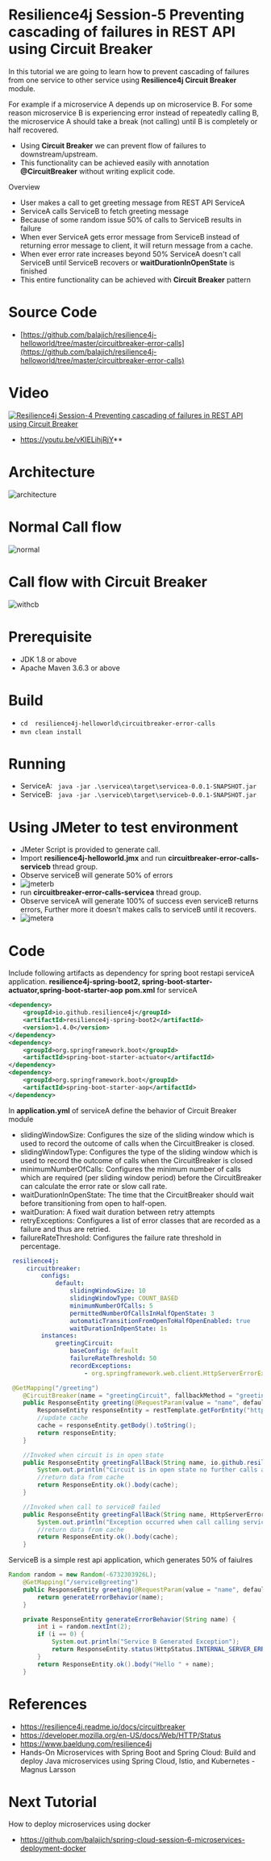 # Resilience4j Session-5  Preventing cascading of failures in REST API using Circuit Breaker 
In  this tutorial we are going to learn how to prevent cascading of failures from one service to other service using 
**Resilience4j Circuit Breaker** module.

For example if a microservice A depends up on microservice B. For some reason microservice B is experiencing error 
instead of repeatedly calling B, the microservice A should take a break (not calling) until B is completely or half recovered.   
 
- Using **Circuit Breaker** we can prevent flow of failures to downstream/upstream.
- This functionality can be achieved easily with annotation **@CircuitBreaker** without writing explicit code. 

Overview
- User makes a call to get greeting message from  REST API ServiceA
- ServiceA calls ServiceB to fetch greeting message
- Because of some random issue 50% of calls to ServiceB results in failure
- When ever ServiceA gets error message from ServiceB instead of returning error message to client, it will return message from 
a cache.
- When ever error rate increases beyond 50% ServiceA doesn't call ServiceB until ServiceB recovers or **waitDurationInOpenState** is finished
- This entire functionality can be achieved with  **Circuit Breaker** pattern
# Source Code 
- [https://github.com/balajich/resilience4j-helloworld/tree/master/circuitbreaker-error-calls](https://github.com/balajich/resilience4j-helloworld/tree/master/circuitbreaker-error-calls) 
# Video
[![Resilience4j Session-4  Preventing cascading of failures in REST API using Circuit Breaker](https://img.youtube.com/vi/vKIELihjRjY/0.jpg)](https://www.youtube.com/watch?v=vKIELihjRjY)
- https://youtu.be/vKIELihjRjY**
# Architecture
![architecture](circuitbreaker-error-calls-architecture.png "architecture")
# Normal Call flow
![normal](circuitbreaker-error-calls-normal.png "normal")
# Call flow with Circuit Breaker
![withcb](circuitbreaker-error-calls-withcb.png "withcb")
# Prerequisite
- JDK 1.8 or above
- Apache Maven 3.6.3 or above
# Build
- ``` cd  resilience4j-helloworld\circuitbreaker-error-calls ```
- ``` mvn clean install ```

# Running 
- ServiceA: ```  java -jar .\servicea\target\servicea-0.0.1-SNAPSHOT.jar  ```
- ServiceB: ```  java -jar .\serviceb\target\serviceb-0.0.1-SNAPSHOT.jar  ```

# Using JMeter to test environment
- JMeter Script is provided to generate call.
- Import **resilience4j-helloworld.jmx** and run **circuitbreaker-error-calls-serviceb** thread group.
- Observe serviceB will generate 50% of errors
- ![jmeterb](circuitbreaker-error-calls-jmeterb.png "jmeterb")
- run **circuitbreaker-error-calls-servicea** thread group.
- Observe serviceA will generate 100% of success even serviceB returns errors, Further more it doesn't makes calls 
to serviceB until it recovers.
- ![jmetera](circuitbreaker-error-calls-jmetera.png "jmetera")
# Code
Include following artifacts as dependency for spring boot restapi serviceA application. **resilience4j-spring-boot2,
spring-boot-starter-actuator,spring-boot-starter-aop**
**pom.xml** for serviceA
```xml
<dependency>
    <groupId>io.github.resilience4j</groupId>
    <artifactId>resilience4j-spring-boot2</artifactId>
    <version>1.4.0</version>
</dependency>
<dependency>
    <groupId>org.springframework.boot</groupId>
    <artifactId>spring-boot-starter-actuator</artifactId>
</dependency>
<dependency>
    <groupId>org.springframework.boot</groupId>
    <artifactId>spring-boot-starter-aop</artifactId>
</dependency>
```
In **application.yml** of serviceA define the behavior of Circuit Breaker module
- slidingWindowSize: Configures the size of the sliding window which is used to record the outcome of calls when the CircuitBreaker is closed.
- slidingWindowType: Configures the type of the sliding window which is used to record the outcome of calls when the CircuitBreaker is closed
- minimumNumberOfCalls: Configures the minimum number of calls which are required (per sliding window period) before the CircuitBreaker can calculate the error rate or slow call rate.
- waitDurationInOpenState: The time that the CircuitBreaker should wait before transitioning from open to half-open.
- waitDuration: A fixed wait duration between retry attempts
- retryExceptions: Configures a list of error classes that are recorded as a failure and thus are retried.
- failureRateThreshold: Configures the failure rate threshold in percentage.
```yaml
 resilience4j:
     circuitbreaker:
         configs:
             default:
                 slidingWindowSize: 10
                 slidingWindowType: COUNT_BASED
                 minimumNumberOfCalls: 5
                 permittedNumberOfCallsInHalfOpenState: 3
                 automaticTransitionFromOpenToHalfOpenEnabled: true
                 waitDurationInOpenState: 1s
         instances:
             greetingCircuit:
                 baseConfig: default
                 failureRateThreshold: 50
                 recordExceptions:
                     - org.springframework.web.client.HttpServerErrorException
```
```java
 @GetMapping("/greeting")
    @CircuitBreaker(name = "greetingCircuit", fallbackMethod = "greetingFallBack")
    public ResponseEntity greeting(@RequestParam(value = "name", defaultValue = "World") String name) {
        ResponseEntity responseEntity = restTemplate.getForEntity("http://localhost:8081/serviceBgreeting?name=" + name, String.class);
        //update cache
        cache = responseEntity.getBody().toString();
        return responseEntity;
    }

    //Invoked when circuit is in open state
    public ResponseEntity greetingFallBack(String name, io.github.resilience4j.circuitbreaker.CallNotPermittedException ex) {
        System.out.println("Circuit is in open state no further calls are accepted");
        //return data from cache
        return ResponseEntity.ok().body(cache);
    }

    //Invoked when call to serviceB failed
    public ResponseEntity greetingFallBack(String name, HttpServerErrorException ex) {
        System.out.println("Exception occurred when call calling service B");
        //return data from cache
        return ResponseEntity.ok().body(cache);
    }
```
ServiceB is a simple rest api application, which generates 50% of faiulres
```java
Random random = new Random(-6732303926L);
    @GetMapping("/serviceBgreeting")
    public ResponseEntity greeting(@RequestParam(value = "name", defaultValue = "serviceB") String name) {
        return generateErrorBehavior(name);
    }

    private ResponseEntity generateErrorBehavior(String name) {
        int i = random.nextInt(2);
        if (i == 0) {
            System.out.println("Service B Generated Exception");
            return ResponseEntity.status(HttpStatus.INTERNAL_SERVER_ERROR).body("Service B Generated Exception");
        }
        return ResponseEntity.ok().body("Hello " + name);
    }
```

# References
- https://resilience4j.readme.io/docs/circuitbreaker
- https://developer.mozilla.org/en-US/docs/Web/HTTP/Status
- https://www.baeldung.com/resilience4j
- Hands-On Microservices with Spring Boot and Spring Cloud: Build and deploy Java microservices 
using Spring Cloud, Istio, and Kubernetes -Magnus Larsson
# Next Tutorial
How to deploy microservices using docker
- https://github.com/balajich/spring-cloud-session-6-microservices-deployment-docker